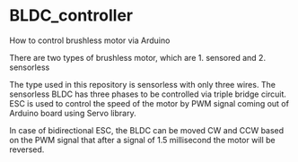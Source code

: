 # BLDC_controller
How to control brushless motor via Arduino  

There are two types of brushless motor, which are 1. sensored and 2. sensorless 

The type used in this repository is sensorless with only three wires. The sensorless BLDC has three phases to be controlled via triple bridge circuit. ESC is used to control the speed of the motor by PWM signal coming out of Arduino board using Servo library. 

In case of bidirectional ESC, the BLDC can be moved CW and CCW based on the PWM signal that after a signal of 1.5 millisecond the motor will be reversed. 
